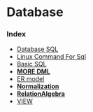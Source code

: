 # Database
### Index

- [Database SQL](Database\Mysql\BASIC_SQL.md)
- [Linux Command For Sql](LinuxSql.sh)
- [Basic SQL](BASIC_SQL.md)
- **[MORE DML](MoreDMLofSQL.md)**
- [ER model](ER_model.md)
- **[Normalization](Normalization.md)**
- **[RelationAlgebra](RelationalAlgebra.md)**
- [VIEW](VIEW.md)


